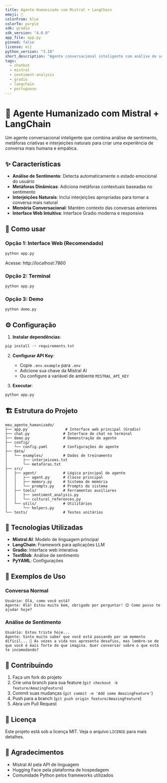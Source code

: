 ```yaml
---
title: Agente Humanizado com Mistral + LangChain
emoji: 🤖
colorFrom: blue
colorTo: purple
sdk: gradio
sdk_version: "4.0.0"
app_file: app.py
pinned: false
license: mit
python_version: "3.10"
short_description: "Agente conversacional inteligente com análise de sentimento, metáforas e interjeições naturais"
tags:
  - chatbot
  - mistral
  - sentiment-analysis
  - gradio
  - langchain
  - portuguese
---
```


# 🤖 Agente Humanizado com Mistral + LangChain

Um agente conversacional inteligente que combina análise de sentimento, metáforas criativas e interjeições naturais para criar uma experiência de conversa mais humana e empática.

## ✨ Características

- **Análise de Sentimento**: Detecta automaticamente o estado emocional do usuário
- **Metáforas Dinâmicas**: Adiciona metáforas contextuais baseadas no sentimento
- **Interjeições Naturais**: Inclui interjeições apropriadas para tornar a conversa mais natural
- **Memória Conversacional**: Mantém contexto das conversas anteriores
- **Interface Web Intuitiva**: Interface Gradio moderna e responsiva

## 🚀 Como usar

### Opção 1: Interface Web (Recomendado)
```bash
python app.py
```
Acesse: http://localhost:7860

### Opção 2: Terminal
```bash
python app.py
```

### Opção 3: Demo
```bash
python demo.py
```

## ⚙️ Configuração

1. **Instalar dependências**:
```bash
pip install -r requirements.txt
```

2. **Configurar API Key**:
   - Copie `.env.example` para `.env`
   - Adicione sua chave da Mistral AI
   - Ou configure a variável de ambiente `MISTRAL_API_KEY`

3. **Executar**:
```bash
python app.py
```

## 🏗️ Estrutura do Projeto

```
meu_agente_humanizado/
├── app.py                 # Interface web principal (Gradio)
├── chat.py               # Interface de chat no terminal
├── demo.py               # Demonstração do agente
├── config/
│   └── config.yaml       # Configurações do agente
├── data/
│   └── examples/         # Dados de treinamento
│       ├── interjeicoes.txt
│       └── metaforas.txt
├── src/
│   ├── agent/            # Lógica principal do agente
│   │   ├── agent.py      # Classe principal
│   │   ├── memory.py     # Sistema de memória
│   │   └── prompts.py    # Prompts do sistema
│   ├── tools/            # Ferramentas auxiliares
│   │   ├── sentiment_analysis.py
│   │   └── cultural_references.py
│   └── utils/            # Utilitários
│       └── helpers.py
└── tests/                # Testes unitários
```

## 🔧 Tecnologias Utilizadas

- **Mistral AI**: Modelo de linguagem principal
- **LangChain**: Framework para aplicações LLM
- **Gradio**: Interface web interativa
- **TextBlob**: Análise de sentimento
- **PyYAML**: Configurações

## 📝 Exemplos de Uso

### Conversa Normal
```
Usuário: Olá, como você está?
Agente: Olá! Estou muito bem, obrigado por perguntar! 😊 Como posso te ajudar hoje?
```

### Análise de Sentimento
```
Usuário: Estou triste hoje...
Agente: Sinto muito saber que você está passando por um momento difícil... 💙 Às vezes a vida nos apresenta desafios, mas lembre-se de que você é mais forte do que imagina. Quer conversar sobre o que está te incomodando?
```

## 🤝 Contribuindo

1. Faça um fork do projeto
2. Crie uma branch para sua feature (`git checkout -b feature/AmazingFeature`)
3. Commit suas mudanças (`git commit -m 'Add some AmazingFeature'`)
4. Push para a branch (`git push origin feature/AmazingFeature`)
5. Abra um Pull Request

## 📄 Licença

Este projeto está sob a licença MIT. Veja o arquivo `LICENSE` para mais detalhes.

## 🙏 Agradecimentos

- Mistral AI pela API de linguagem
- Hugging Face pela plataforma de hospedagem
- Comunidade Python pelos frameworks utilizados